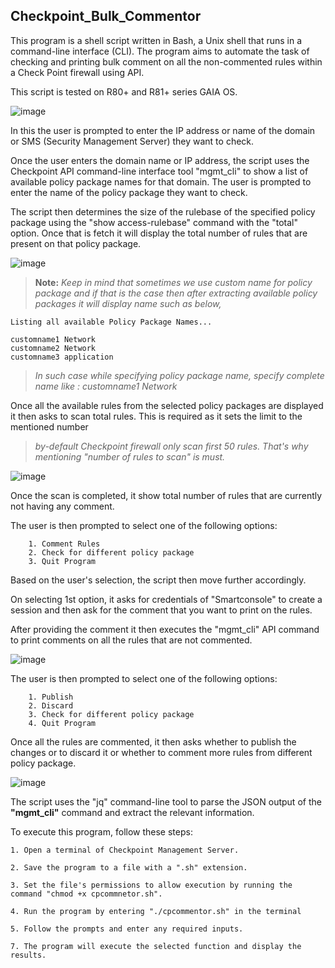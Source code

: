 ## Checkpoint_Bulk_Commentor

This program is a shell script written in Bash, a Unix shell that runs in a command-line interface (CLI). The program aims to automate the task of checking and printing bulk comment on all the non-commented rules within a Check Point firewall using API. 

This script is tested on R80+ and R81+ series GAIA OS.

![image](https://user-images.githubusercontent.com/75925433/226100976-88b7d5ba-390d-4d44-b504-d4044c2987e5.png)

In this the user is prompted to enter the IP address or name of the domain or SMS (Security Management Server) they want to check.

Once the user enters the domain name or IP address, the script uses the Checkpoint API command-line interface tool "mgmt_cli" to show a list of available policy package names for that domain. The user is prompted to enter the name of the policy package they want to check.

The script then determines the size of the rulebase of the specified policy package using the "show access-rulebase" command with the "total" option. Once that is fetch it will display the total number of rules that are present on that policy package.

![image](https://user-images.githubusercontent.com/75925433/226101180-4b828e36-9282-47f3-97a0-62b8c991f401.png)

> **Note:**
    *Keep in mind that sometimes we use custom name for policy package and if that is the case then after extracting available policy packages it will display name such as below,*

```
Listing all available Policy Package Names...

customname1 Network
customname2 Network
customname3 application
```
> *In such case while specifying policy package name, specify complete name like : customname1 Network*

Once all the available rules from the selected policy packages are displayed it then asks to scan total rules. This is required as it sets the limit to the mentioned number

> *by-default Checkpoint firewall only scan first 50 rules. That's why mentioning "number of rules to scan" is must.*

![image](https://user-images.githubusercontent.com/75925433/226101270-63da1531-8d9a-440e-9d23-9ea2fedf84ca.png)

Once the scan is completed, it show total number of rules that are currently not having any comment.

The user is then prompted to select one of the following options:

```
    1. Comment Rules
    2. Check for different policy package
    3. Quit Program
```
Based on the user's selection, the script then move further accordingly.

On selecting 1st option, it asks for credentials of "Smartconsole" to create a session and then ask for the comment that you want to print on the rules.

After providing the comment it then executes the "mgmt_cli" API command to print comments on all the rules that are not commented.

![image](https://user-images.githubusercontent.com/75925433/226101997-d4147d62-d608-4f02-ac9c-0b2e1c74c3d1.png)

The user is then prompted to select one of the following options:

```
    1. Publish
    2. Discard
    3. Check for different policy package
    4. Quit Program
```

Once all the rules are commented, it then asks whether to publish the changes or to discard it or whether to comment more rules from different policy package. 

![image](https://user-images.githubusercontent.com/75925433/226102292-5f710ec1-690b-4bc7-9e9e-eeb4fd4de24c.png)

The script uses the "jq" command-line tool to parse the JSON output of the **"mgmt_cli"** command and extract the relevant information.

To execute this program, follow these steps:

    1. Open a terminal of Checkpoint Management Server.
    
    2. Save the program to a file with a ".sh" extension.
    
    3. Set the file's permissions to allow execution by running the command "chmod +x cpcommnetor.sh".
    
    4. Run the program by entering "./cpcommentor.sh" in the terminal
    
    5. Follow the prompts and enter any required inputs.
    
    7. The program will execute the selected function and display the results.


